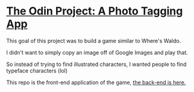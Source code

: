 # [The Odin Project: A Photo Tagging App](https://www.theodinproject.com/lessons/nodejs-where-s-waldo-a-photo-tagging-app)

This goal of this project was to build a game similar to Where's Waldo.

I didn't want to simply copy an image off of Google Images and play that.

So instead of trying to find illustrated characters, I wanted people to find typeface characters (lol)

This repo is the front-end application of the game, [the back-end is here.](https://github.com/FatCatLikesBeer/waldo-api)
